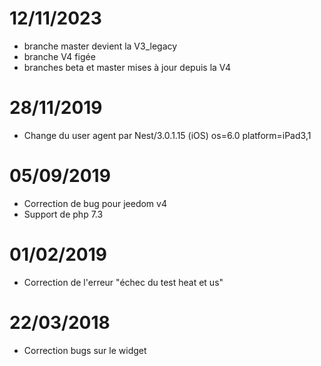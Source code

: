 # 12/11/2023

- branche master devient la V3_legacy
- branche V4 figée
- branches beta et master mises à jour depuis la V4

# 28/11/2019

- Change du user agent par Nest/3.0.1.15 (iOS) os=6.0 platform=iPad3,1

# 05/09/2019

- Correction de bug pour jeedom v4
- Support de php 7.3

# 01/02/2019

- Correction de l'erreur "échec du test heat et us"

# 22/03/2018

-  Correction bugs sur le widget
